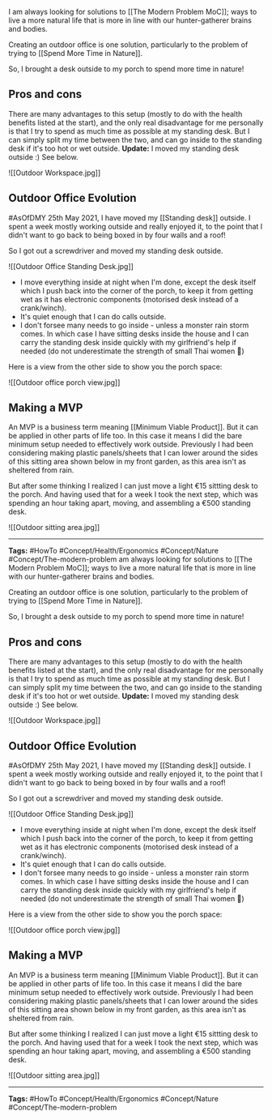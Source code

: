 I am always looking for solutions to [[The Modern Problem MoC]]; ways to live a more natural life that is more in line with our hunter-gatherer brains and bodies.

Creating an outdoor office is one solution, particularly to the problem of trying to [[Spend More Time in Nature]].


So, I brought a desk outside to my porch to spend more time in nature!


## Pros and cons
There are many advantages to this setup (mostly to do with the health benefits listed at the start), and the only real disadvantage for me personally is that I try to spend as much time as possible at my standing desk. But I can simply split my time between the two, and can go inside to the standing desk if it's too hot or wet outside. 
**Update:** I moved my standing desk outside :) See below.


![[Outdoor Workspace.jpg]]



## Outdoor Office Evolution
#AsOfDMY 25th May 2021, I have moved my [[Standing desk]] outside.
I spent a week mostly working outside and really enjoyed it, to the point that I didn't want to go back to being boxed in by four walls and a roof!

So I got out a screwdriver and moved my standing desk outside.

![[Outdoor Office Standing Desk.jpg]]


- I move everything inside at night when I'm done, except the desk itself which I push back into the corner of the porch, to keep it from getting wet as it has electronic components (motorised desk instead of a crank/winch).
- It's quiet enough that I can do calls outside.
- I don't forsee many needs to go inside - unless a monster rain storm comes. In which case I have sitting desks inside the house and I can carry the standing desk inside quickly with my girlfriend's help if needed (do not underestimate the strength of small Thai women 🤣)


Here is a view from the other side to show you the porch space:

![[Outdoor office porch view.jpg]]



## Making a MVP
An MVP is a business term meaning [[Minimum Viable Product]].
But it can be applied in other parts of life too.
In this case it means I did the bare minimum setup needed to effectively work outside.
Previously I had been considering making plastic panels/sheets that I can lower around the sides of this sitting area shown below in my front garden, as this area isn't as sheltered from rain.

But after some thinking I realized I can just move a light €15 sittting desk to the porch. And having used that for a week I took the next step, which was spending an hour taking apart, moving, and assembling a €500 standing desk.

![[Outdoor sitting area.jpg]]


--- 
**Tags:** #HowTo #Concept/Health/Ergonomics #Concept/Nature #Concept/The-modern-problem am always looking for solutions to [[The Modern Problem MoC]]; ways to live a more natural life that is more in line with our hunter-gatherer brains and bodies.

Creating an outdoor office is one solution, particularly to the problem of trying to [[Spend More Time in Nature]].


So, I brought a desk outside to my porch to spend more time in nature!


## Pros and cons
There are many advantages to this setup (mostly to do with the health benefits listed at the start), and the only real disadvantage for me personally is that I try to spend as much time as possible at my standing desk. But I can simply split my time between the two, and can go inside to the standing desk if it's too hot or wet outside. 
**Update:** I moved my standing desk outside :) See below.


![[Outdoor Workspace.jpg]]



## Outdoor Office Evolution
#AsOfDMY 25th May 2021, I have moved my [[Standing desk]] outside.
I spent a week mostly working outside and really enjoyed it, to the point that I didn't want to go back to being boxed in by four walls and a roof!

So I got out a screwdriver and moved my standing desk outside.

![[Outdoor Office Standing Desk.jpg]]


- I move everything inside at night when I'm done, except the desk itself which I push back into the corner of the porch, to keep it from getting wet as it has electronic components (motorised desk instead of a crank/winch).
- It's quiet enough that I can do calls outside.
- I don't forsee many needs to go inside - unless a monster rain storm comes. In which case I have sitting desks inside the house and I can carry the standing desk inside quickly with my girlfriend's help if needed (do not underestimate the strength of small Thai women 🤣)


Here is a view from the other side to show you the porch space:

![[Outdoor office porch view.jpg]]



## Making a MVP
An MVP is a business term meaning [[Minimum Viable Product]].
But it can be applied in other parts of life too.
In this case it means I did the bare minimum setup needed to effectively work outside.
Previously I had been considering making plastic panels/sheets that I can lower around the sides of this sitting area shown below in my front garden, as this area isn't as sheltered from rain.

But after some thinking I realized I can just move a light €15 sittting desk to the porch. And having used that for a week I took the next step, which was spending an hour taking apart, moving, and assembling a €500 standing desk.

![[Outdoor sitting area.jpg]]


--- 
**Tags:** #HowTo #Concept/Health/Ergonomics #Concept/Nature #Concept/The-modern-problem